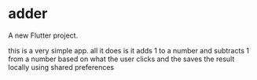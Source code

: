 # adder

A new Flutter project.

this is a very simple app. all it does is it adds 1 to a number and subtracts 1
from a number based on what the user clicks and the saves the result locally using shared preferences